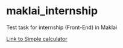 # maklai_internship
Test task for internship (Front-End) in Maklai

<a href="https://olga.tokarenko.net/Maklai_internship/" target="_blank" style="display:block;">Link to Simple calculator</a>
